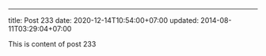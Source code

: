 ---
title: Post 233
date: 2020-12-14T10:54:00+07:00
updated: 2014-08-11T03:29:04+07:00

This is content of post 233